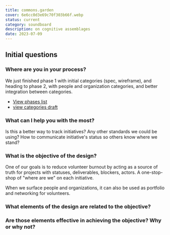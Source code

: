 ```yaml
---
title: commons.garden
cover: 6e6cc0d3e69c70f303b66f.webp
status: current
category: soundboard
description: on cognitive assemblages
date: 2023-07-09
---
```



## Initial questions

### Where are you in your process?

We just finished phase 1 with initial categories (spec, wireframe), and heading to phase 2, with people and organization categories, and better integration between categories.

- [View phases list](https://gitlab.com/commons-garden/commons-garden.gitlab.io#commonsgarden)
- [view categories draft](https://www.figma.com/file/7B9UNzqX5ZxXKtVJHNEvUc/documentation?type=whiteboard&t=K6Tsv6HTlRjHZZUL-6)

### What can I help you with the most?

Is this a better way to track initiatives? Any other standards we could be using? How to communicate initiative's status so others know where we stand?

### What is the objective of the design?

One of our goals is to reduce volunteer burnout by acting as a source of truth for projects with statuses, deliverables, blockers, actors. A one-stop-shop of "where are we" on each initiative.

When we surface people and organizations, it can also be used as portfolio and networking for volunteers.

### What elements of the design are related to the objective?

### Are those elements effective in achieving the objective? Why or why not?


